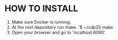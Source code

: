 # HOW TO INSTALL

1. Make sure Docker is running.
2. At the root depository run make.
  '$ ~/cdp25 make
3. Open your browser and go to 'localhost:8080'.
